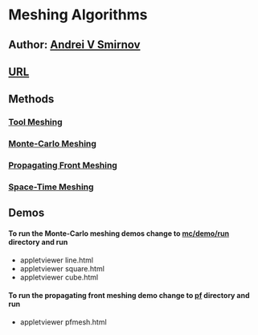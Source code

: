 # Meshing Algorithms

## Author: [Andrei V Smirnov](mailto:andrei.v.smirnov@gmail.com)

## [URL](http://galacticbubble.com/mulphys/mesh)

## Methods

### [Tool Meshing](http://galacticbubble.com/mulphys/tam/index.html)
### [Monte-Carlo Meshing](http://galacticbubble.com/mulphys/mesh/mc/index.php)
### [Propagating Front Meshing](http://galacticbubble.com/mulphys/mesh/pf/index.html)
### [Space-Time Meshing](http://galacticbubble.com/mulphys/gem/4D/index.html)

## Demos

#### To run the Monte-Carlo meshing demos change to [mc/demo/run](mc/demo/run) directory and run

- appletviewer line.html
- appletviewer square.html
- appletviewer cube.html

#### To run the propagating front meshing demo change to [pf](pf) directory and run

- appletviewer pfmesh.html


